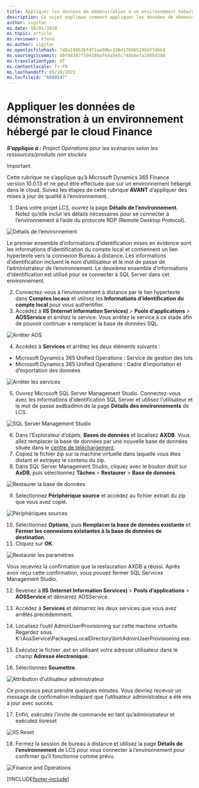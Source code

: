 ```yaml
---
title: Appliquer les données de démonstration à un environnement hébergé par le cloud Finance
description: Ce sujet explique comment appliquer les données de démonstration entre Project Operations et un environnement hébergé dans le cloud Dynamics 365 Finance.
author: sigitac
ms.date: 10/01/2020
ms.topic: article
ms.reviewer: kfend
ms.author: sigitac
ms.openlocfilehash: 7d8a198b3bfd71ae08bc338d17896519b5ffd6b8
ms.sourcegitcommit: 40f68387f594180af64a5e5c748b6efa188bd300
ms.translationtype: HT
ms.contentlocale: fr-FR
ms.lasthandoff: 05/10/2021
ms.locfileid: "6000147"
---
```

# <a name="apply-demo-data-to-a-finance-cloud-hosted-environment"></a>Appliquer les données de démonstration à un environnement hébergé par le cloud Finance

_**S’applique à :** Project Operations pour les scénarios selon les ressources/produits non stockés_

> [!IMPORTANT]
> Cette rubrique ne s’applique qu’à Microsoft Dynamics 365 Finance version 10.0.13 et ne peut être effectuée que sur un environnement hébergé dans le cloud. Suivez les étapes de cette rubrique **AVANT** d’appliquer des mises à jour de qualité à l’environnement.

1. Dans votre projet LCS, ouvrez la page **Détails de l’environnement**. Notez qu’elle inclut les détails nécessaires pour se connecter à l’environnement à l’aide du protocole RDP (Remote Desktop Protocol).

![Détails de l’environnement](./media/1EnvironmentDetails.png)

Le premier ensemble d’informations d’identification mises en évidence sont les informations d’identification du compte local et contiennent un lien hypertexte vers la connexion Bureau à distance. Les informations d’identification incluent le nom d’utilisateur et le mot de passe de l’administrateur de l’environnement. Le deuxième ensemble d’informations d’identification est utilisé pour se connecter à SQL Server dans cet environnement.

2. Connectez-vous à l’environnement à distance par le lien hypertexte dans **Comptes locaux** et utilisez les **Informations d’identification du compte local** pour vous authentifier.
3. Accédez à **IIS (Internet Information Services)** > **Pools d’applications** > **AOSService** et arrêtez le service. Vous arrêtez le service à ce stade afin de pouvoir continuer à remplacer la base de données SQL.

![Arrêter AOS](./media/2StopAOS.png)

4. Accédez à **Services** et arrêtez les deux éléments suivants :

- Microsoft Dynamics 365 Unified Operations : Service de gestion des lots
- Microsoft Dynamics 365 Unified Operations : Cadre d’importation et d’exportation des données

![Arrêter les services](./media/3StopServices.png)

5. Ouvrez Microsoft SQL Server Management Studio. Connectez-vous avec les informations d’identification SQL Server et utilisez l’utilisateur et le mot de passe axdbadmin de la page **Détails des environnements** de LCS.

![SQL Server Management Studio](./media/4SSMS.png)

6. Dans l’Explorateur d’objets, **Bases de données** et localisez **AXDB**. Vous allez remplacer la base de données par une nouvelle base de données située dans le [centre de téléchargement](https://download.microsoft.com/download/1/a/3/1a314bd2-b082-4a87-abdc-1ba26c92b63d/ProjOpsDemoDataFOGARelease.zip). 
7. Copiez le fichier zip sur la machine virtuelle dans laquelle vous êtes distant et extrayez le contenu du zip.
8. Dans SQL Server Management Studio, cliquez avec le bouton droit sur **AxDB**, puis sélectionnez **Tâches** > **Restaurer** > **Base de données**.

![Restaurer la base de données](./media/5RestoreDatabase.png)

9. Sélectionnez **Périphérique source** et accédez au fichier extrait du zip que vous avez copié.

![Périphériques sources](./media/6SourceDevice.png)

10. Sélectionnez **Options**, puis **Remplacer la base de données existante** et **Fermer les connexions existantes à la base de données de destination**. 
11. Cliquez sur **OK**.

![Restaurer les paramètres](./media/7RestoreSetting.png)

Vous recevrez la confirmation que la restauration AXDB a réussi. Après avoir reçu cette confirmation, vous pouvez fermer SQL Services Management Studio.

12. Revenez à **IIS (Internet Information Services)** > **Pools d’applications** > **AOSService** et démarrez AOSService.
13. Accédez à **Services** et démarrez les deux services que vous avez arrêtés précédemment.

14. Localisez l’outil AdminUserProvisioning sur cette machine virtuelle. Regardez sous K:\AosService\PackagesLocalDirectory\bin\AdminUserProvisioning.exe.
15. Exécutez le fichier .ext en utilisant votre adresse utilisateur dans le champ **Adresse électronique**. 
16. Sélectionnez **Soumettre**.

![Attribution d’utilisateur administrateur](./media/8AdminUserProvisioning.png)

Ce processus peut prendre quelques minutes. Vous devriez recevoir un message de confirmation indiquant que l’utilisateur administrateur a été mis à jour avec succès.

17. Enfin, exécutez l’invite de commande en tant qu’administrateur et exécutez iisreset

![IIS Reset](./media/9IISReset.png)

18. Fermez la session de bureau à distance et utilisez la page **Détails de l’environnement** de LCS pour vous connecter à l’environnement pour confirmer qu’il fonctionne comme prévu.

![Finance and Operations](./media/10FinanceAndOperations.png)


[!INCLUDE[footer-include](../includes/footer-banner.md)]